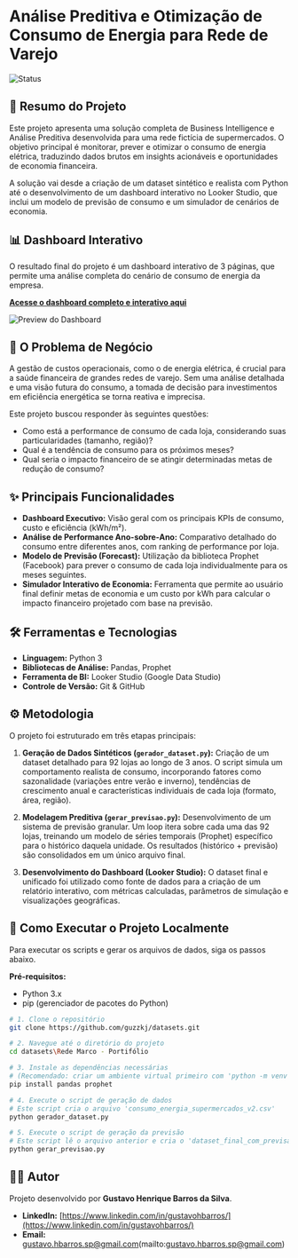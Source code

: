 # Análise Preditiva e Otimização de Consumo de Energia para Rede de Varejo

![Status](./img/preview_dashboard.png)

## 📄 Resumo do Projeto

Este projeto apresenta uma solução completa de Business Intelligence e Análise Preditiva desenvolvida para uma rede fictícia de supermercados. O objetivo principal é monitorar, prever e otimizar o consumo de energia elétrica, traduzindo dados brutos em insights acionáveis e oportunidades de economia financeira.

A solução vai desde a criação de um dataset sintético e realista com Python até o desenvolvimento de um dashboard interativo no Looker Studio, que inclui um modelo de previsão de consumo e um simulador de cenários de economia.

## 📊 Dashboard Interativo

O resultado final do projeto é um dashboard interativo de 3 páginas, que permite uma análise completa do cenário de consumo de energia da empresa.

**[Acesse o dashboard completo e interativo aqui](https://lookerstudio.google.com/reporting/70a0371c-7d8f-4512-bce6-a38106fa19fe)**


![Preview do Dashboard](https://drive.google.com/file/d/1V-DxizCY-gQ5B4DXHm604XFQpniKu9-N/view?usp=sharing)

## 🎯 O Problema de Negócio

A gestão de custos operacionais, como o de energia elétrica, é crucial para a saúde financeira de grandes redes de varejo. Sem uma análise detalhada e uma visão futura do consumo, a tomada de decisão para investimentos em eficiência energética se torna reativa e imprecisa.

Este projeto buscou responder às seguintes questões:
* Como está a performance de consumo de cada loja, considerando suas particularidades (tamanho, região)?
* Qual é a tendência de consumo para os próximos meses?
* Qual seria o impacto financeiro de se atingir determinadas metas de redução de consumo?

## ✨ Principais Funcionalidades

* **Dashboard Executivo:** Visão geral com os principais KPIs de consumo, custo e eficiência (kWh/m²).
* **Análise de Performance Ano-sobre-Ano:** Comparativo detalhado do consumo entre diferentes anos, com ranking de performance por loja.
* **Modelo de Previsão (Forecast):** Utilização da biblioteca Prophet (Facebook) para prever o consumo de cada loja individualmente para os meses seguintes.
* **Simulador Interativo de Economia:** Ferramenta que permite ao usuário final definir metas de economia e um custo por kWh para calcular o impacto financeiro projetado com base na previsão.

## 🛠️ Ferramentas e Tecnologias

* **Linguagem:** Python 3
* **Bibliotecas de Análise:** Pandas, Prophet
* **Ferramenta de BI:** Looker Studio (Google Data Studio)
* **Controle de Versão:** Git & GitHub

## ⚙️ Metodologia

O projeto foi estruturado em três etapas principais:

1.  **Geração de Dados Sintéticos (`gerador_dataset.py`):** Criação de um dataset detalhado para 92 lojas ao longo de 3 anos. O script simula um comportamento realista de consumo, incorporando fatores como sazonalidade (variações entre verão e inverno), tendências de crescimento anual e características individuais de cada loja (formato, área, região).

2.  **Modelagem Preditiva (`gerar_previsao.py`):** Desenvolvimento de um sistema de previsão granular. Um loop itera sobre cada uma das 92 lojas, treinando um modelo de séries temporais (Prophet) específico para o histórico daquela unidade. Os resultados (histórico + previsão) são consolidados em um único arquivo final.

3.  **Desenvolvimento do Dashboard (Looker Studio):** O dataset final e unificado foi utilizado como fonte de dados para a criação de um relatório interativo, com métricas calculadas, parâmetros de simulação e visualizações geográficas.

## 🚀 Como Executar o Projeto Localmente

Para executar os scripts e gerar os arquivos de dados, siga os passos abaixo.

**Pré-requisitos:**
* Python 3.x
* pip (gerenciador de pacotes do Python)

```bash
# 1. Clone o repositório
git clone https://github.com/guzzkj/datasets.git

# 2. Navegue até o diretório do projeto
cd datasets\Rede Marco - Portifólio

# 3. Instale as dependências necessárias
# (Recomendado: criar um ambiente virtual primeiro com 'python -m venv venv' e '.\venv\Scripts\activate')
pip install pandas prophet

# 4. Execute o script de geração de dados
# Este script cria o arquivo 'consumo_energia_supermercados_v2.csv'
python gerador_dataset.py

# 5. Execute o script de geração da previsão
# Este script lê o arquivo anterior e cria o 'dataset_final_com_previsao_por_loja.csv'
python gerar_previsao.py
```

## 👨‍💻 Autor

Projeto desenvolvido por **Gustavo Henrique Barros da Silva**.

* **LinkedIn:** [https://www.linkedin.com/in/gustavohbarros/](https://www.linkedin.com/in/gustavohbarros/)
* **Email:** gustavo.hbarros.sp@gmail.com(mailto:gustavo.hbarros.sp@gmail.com)